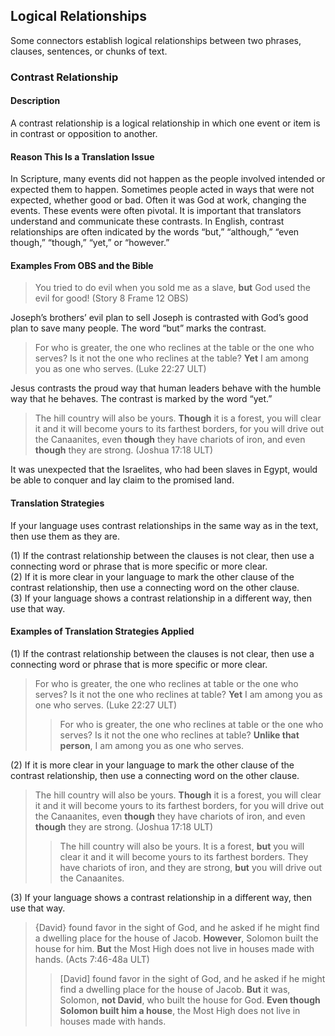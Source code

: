 ## Logical Relationships

Some connectors establish logical relationships between two phrases, clauses, sentences, or chunks of text.

### Contrast Relationship

#### Description

A contrast relationship is a logical relationship in which one event or item is in contrast or opposition to another.

#### Reason This Is a Translation Issue

In Scripture, many events did not happen as the people involved intended or expected them to happen. Sometimes people acted in ways that were not expected, whether good or bad. Often it was God at work, changing the events. These events were often pivotal. It is important that translators understand and communicate these contrasts. In English, contrast relationships are often indicated by the words “but,” “although,” “even though,” “though,” “yet,” or “however.”

#### Examples From OBS and the Bible

> You tried to do evil when you sold me as a slave, **but** God used the evil for good! (Story 8 Frame 12 OBS)

Joseph’s brothers’ evil plan to sell Joseph is contrasted with God’s good plan to save many people. The word “but” marks the contrast.

> For who is greater, the one who reclines at the table or the one who serves? Is it not the one who reclines at the table? **Yet** I am among you as one who serves. (Luke 22:27 ULT)

Jesus contrasts the proud way that human leaders behave with the humble way that he behaves. The contrast is marked by the word “yet.”

> The hill country will also be yours. **Though** it is a forest, you will clear it and it will become yours to its farthest borders, for you will drive out the Canaanites, even **though** they have chariots of iron, and even **though** they are strong. (Joshua 17:18 ULT)

It was unexpected that the Israelites, who had been slaves in Egypt, would be able to conquer and lay claim to the promised land.

#### Translation Strategies

If your language uses contrast relationships in the same way as in the text, then use them as they are.

(1) If the contrast relationship between the clauses is not clear, then use a connecting word or phrase that is more specific or more clear.<br>
(2) If it is more clear in your language to mark the other clause of the contrast relationship, then use a connecting word on the other clause.<br>
(3) If your language shows a contrast relationship in a different way, then use that way.

#### Examples of Translation Strategies Applied

(1) If the contrast relationship between the clauses is not clear, then use a connecting word or phrase that is more specific or more clear.

> For who is greater, the one who reclines at table or the one who serves? Is it not the one who reclines at table? **Yet** I am among you as one who serves. (Luke 22:27 ULT)
>
> > For who is greater, the one who reclines at table or the one who serves? Is it not the one who reclines at table? **Unlike that person**, I am among you as one who serves.

(2) If it is more clear in your language to mark the other clause of the contrast relationship, then use a connecting word on the other clause.

> The hill country will also be yours. **Though** it is a forest, you will clear it and it will become yours to its farthest borders, for you will drive out the Canaanites, even **though** they have chariots of iron, and even **though** they are strong. (Joshua 17:18 ULT)
>
> > The hill country will also be yours. It is a forest, **but** you will clear it and it will become yours to its farthest borders. They have chariots of iron, and they are strong, **but** you will drive out the Canaanites.

(3) If your language shows a contrast relationship in a different way, then use that way.

> {David} found favor in the sight of God, and he asked if he might find a dwelling place for the house of Jacob. **However**, Solomon built the house for him. **But** the Most High does not live in houses made with hands. (Acts 7:46-48a ULT)
>
> > \[David\] found favor in the sight of God, and he asked if he might find a dwelling place for the house of Jacob. **But** it was, Solomon, **not David**, who built the house for God. **Even though Solomon built him a house**, the Most High does not live in houses made with hands.
